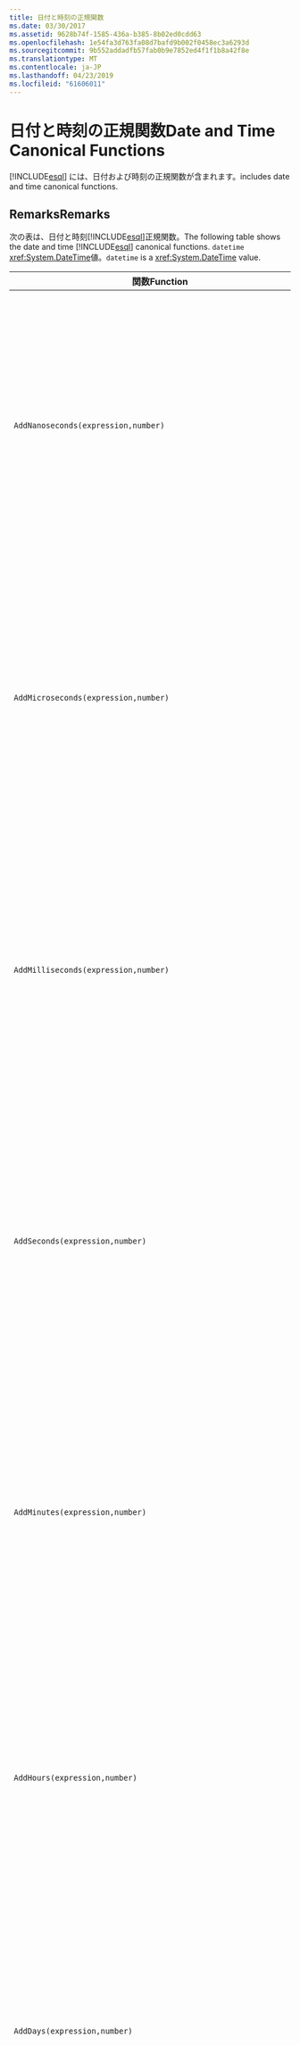 ```yaml
---
title: 日付と時刻の正規関数
ms.date: 03/30/2017
ms.assetid: 9628b74f-1585-436a-b385-8b02ed0cdd63
ms.openlocfilehash: 1e54fa3d763fa08d7bafd9b002f0458ec3a6293d
ms.sourcegitcommit: 9b552addadfb57fab0b9e7852ed4f1f1b8a42f8e
ms.translationtype: MT
ms.contentlocale: ja-JP
ms.lasthandoff: 04/23/2019
ms.locfileid: "61606011"
---
```

# <a name="date-and-time-canonical-functions"></a><span data-ttu-id="4a149-102">日付と時刻の正規関数</span><span class="sxs-lookup"><span data-stu-id="4a149-102">Date and Time Canonical Functions</span></span>
[!INCLUDE[esql](../../../../../../includes/esql-md.md)] <span data-ttu-id="4a149-103">には、日付および時刻の正規関数が含まれます。</span><span class="sxs-lookup"><span data-stu-id="4a149-103">includes date and time canonical functions.</span></span>  
  
## <a name="remarks"></a><span data-ttu-id="4a149-104">Remarks</span><span class="sxs-lookup"><span data-stu-id="4a149-104">Remarks</span></span>  
 <span data-ttu-id="4a149-105">次の表は、日付と時刻[!INCLUDE[esql](../../../../../../includes/esql-md.md)]正規関数。</span><span class="sxs-lookup"><span data-stu-id="4a149-105">The following table shows the date and time [!INCLUDE[esql](../../../../../../includes/esql-md.md)] canonical functions.</span></span> <span data-ttu-id="4a149-106">`datetime` <xref:System.DateTime>値。</span><span class="sxs-lookup"><span data-stu-id="4a149-106">`datetime` is a <xref:System.DateTime> value.</span></span>  
  
|<span data-ttu-id="4a149-107">関数</span><span class="sxs-lookup"><span data-stu-id="4a149-107">Function</span></span>|<span data-ttu-id="4a149-108">説明</span><span class="sxs-lookup"><span data-stu-id="4a149-108">Description</span></span>|  
|--------------|-----------------|  
|`AddNanoseconds(expression,number)`|<span data-ttu-id="4a149-109">指定されたナノ秒数を表す `number` を `expression` に追加します。</span><span class="sxs-lookup"><span data-stu-id="4a149-109">Adds the specified `number` of nanoseconds to the `expression`.</span></span><br /><br /> <span data-ttu-id="4a149-110">**引数**</span><span class="sxs-lookup"><span data-stu-id="4a149-110">**Arguments**</span></span><br /><br /> <span data-ttu-id="4a149-111">`expression`、`DateTime`、`DateTimeOffset`、または `Time`。</span><span class="sxs-lookup"><span data-stu-id="4a149-111">`expression`: `DateTime`, `DateTimeOffset`, or `Time`.</span></span><br /><br /> <span data-ttu-id="4a149-112">`number`: `Int32`。</span><span class="sxs-lookup"><span data-stu-id="4a149-112">`number`: `Int32`.</span></span><br /><br /> <span data-ttu-id="4a149-113">**戻り値**</span><span class="sxs-lookup"><span data-stu-id="4a149-113">**Return Value**</span></span><br /><br /> <span data-ttu-id="4a149-114">`expression` の型。</span><span class="sxs-lookup"><span data-stu-id="4a149-114">The type of `expression`.</span></span>|  
|`AddMicroseconds(expression,number)`|<span data-ttu-id="4a149-115">指定されたマイクロ秒数を表す `number` を `expression` に追加します。</span><span class="sxs-lookup"><span data-stu-id="4a149-115">Adds the specified `number` of microseconds to the `expression`.</span></span><br /><br /> <span data-ttu-id="4a149-116">**引数**</span><span class="sxs-lookup"><span data-stu-id="4a149-116">**Arguments**</span></span><br /><br /> <span data-ttu-id="4a149-117">`expression`、`DateTime`、`DateTimeOffset`、または `Time`。</span><span class="sxs-lookup"><span data-stu-id="4a149-117">`expression`: `DateTime`, `DateTimeOffset`, or `Time`.</span></span><br /><br /> <span data-ttu-id="4a149-118">`number`: `Int32`。</span><span class="sxs-lookup"><span data-stu-id="4a149-118">`number`: `Int32`.</span></span><br /><br /> <span data-ttu-id="4a149-119">**戻り値**</span><span class="sxs-lookup"><span data-stu-id="4a149-119">**Return Value**</span></span><br /><br /> <span data-ttu-id="4a149-120">`expression` の型。</span><span class="sxs-lookup"><span data-stu-id="4a149-120">The type of `expression`.</span></span>|  
|`AddMilliseconds(expression,number)`|<span data-ttu-id="4a149-121">指定されたミリ秒数を表す `number` を `expression` に追加します。</span><span class="sxs-lookup"><span data-stu-id="4a149-121">Adds the specified `number` of milliseconds to the `expression`.</span></span><br /><br /> <span data-ttu-id="4a149-122">**引数**</span><span class="sxs-lookup"><span data-stu-id="4a149-122">**Arguments**</span></span><br /><br /> <span data-ttu-id="4a149-123">`expression`、`DateTime`、`DateTimeOffset`、または `Time`。</span><span class="sxs-lookup"><span data-stu-id="4a149-123">`expression`: `DateTime`, `DateTimeOffset`, or `Time`.</span></span><br /><br /> <span data-ttu-id="4a149-124">`number`: `Int32`。</span><span class="sxs-lookup"><span data-stu-id="4a149-124">`number`: `Int32`.</span></span><br /><br /> <span data-ttu-id="4a149-125">**戻り値**</span><span class="sxs-lookup"><span data-stu-id="4a149-125">**Return Value**</span></span><br /><br /> <span data-ttu-id="4a149-126">`expression` の型。</span><span class="sxs-lookup"><span data-stu-id="4a149-126">The type of `expression`.</span></span>|  
|`AddSeconds(expression,number)`|<span data-ttu-id="4a149-127">指定された秒数を表す `number` を `expression` に追加します。</span><span class="sxs-lookup"><span data-stu-id="4a149-127">Adds the specified `number` of seconds to the `expression`.</span></span><br /><br /> <span data-ttu-id="4a149-128">**引数**</span><span class="sxs-lookup"><span data-stu-id="4a149-128">**Arguments**</span></span><br /><br /> <span data-ttu-id="4a149-129">`expression`、`DateTime`、`DateTimeOffset`、または `Time`。</span><span class="sxs-lookup"><span data-stu-id="4a149-129">`expression`: `DateTime`, `DateTimeOffset`, or `Time`.</span></span><br /><br /> <span data-ttu-id="4a149-130">`number`: `Int32`。</span><span class="sxs-lookup"><span data-stu-id="4a149-130">`number`: `Int32`.</span></span><br /><br /> <span data-ttu-id="4a149-131">**戻り値**</span><span class="sxs-lookup"><span data-stu-id="4a149-131">**Return Value**</span></span><br /><br /> <span data-ttu-id="4a149-132">`expression` の型。</span><span class="sxs-lookup"><span data-stu-id="4a149-132">The type of `expression`.</span></span>|  
|`AddMinutes(expression,number)`|<span data-ttu-id="4a149-133">指定された分数を表す `number` を `expression` に追加します。</span><span class="sxs-lookup"><span data-stu-id="4a149-133">Adds the specified `number` of minutes to the `expression`.</span></span><br /><br /> <span data-ttu-id="4a149-134">**引数**</span><span class="sxs-lookup"><span data-stu-id="4a149-134">**Arguments**</span></span><br /><br /> <span data-ttu-id="4a149-135">`expression`、`DateTime`、`DateTimeOffset`、または `Time`。</span><span class="sxs-lookup"><span data-stu-id="4a149-135">`expression`: `DateTime`, `DateTimeOffset`, or `Time`.</span></span><br /><br /> <span data-ttu-id="4a149-136">`number`: `Int32`。</span><span class="sxs-lookup"><span data-stu-id="4a149-136">`number`: `Int32`.</span></span><br /><br /> <span data-ttu-id="4a149-137">**戻り値**</span><span class="sxs-lookup"><span data-stu-id="4a149-137">**Return Value**</span></span><br /><br /> <span data-ttu-id="4a149-138">`expression` の型。</span><span class="sxs-lookup"><span data-stu-id="4a149-138">The type of `expression`.</span></span>|  
|`AddHours(expression,number)`|<span data-ttu-id="4a149-139">指定された時間数を表す `number` を `expression` に追加します。</span><span class="sxs-lookup"><span data-stu-id="4a149-139">Adds the specified `number` of hours to the `expression`.</span></span><br /><br /> <span data-ttu-id="4a149-140">**引数**</span><span class="sxs-lookup"><span data-stu-id="4a149-140">**Arguments**</span></span><br /><br /> <span data-ttu-id="4a149-141">`expression`、`DateTime`、`DateTimeOffset`、または `Time`。</span><span class="sxs-lookup"><span data-stu-id="4a149-141">`expression`: `DateTime`, `DateTimeOffset`, or `Time`.</span></span><br /><br /> <span data-ttu-id="4a149-142">`number`: `Int32`。</span><span class="sxs-lookup"><span data-stu-id="4a149-142">`number`: `Int32`.</span></span><br /><br /> <span data-ttu-id="4a149-143">**戻り値**</span><span class="sxs-lookup"><span data-stu-id="4a149-143">**Return Value**</span></span><br /><br /> <span data-ttu-id="4a149-144">`expression` の型。</span><span class="sxs-lookup"><span data-stu-id="4a149-144">The type of `expression`.</span></span>|  
|`AddDays(expression,number)`|<span data-ttu-id="4a149-145">指定された日数を表す `number` を `expression` に追加します。</span><span class="sxs-lookup"><span data-stu-id="4a149-145">Adds the specified `number` of days to the `expression`.</span></span><br /><br /> <span data-ttu-id="4a149-146">**引数**</span><span class="sxs-lookup"><span data-stu-id="4a149-146">**Arguments**</span></span><br /><br /> <span data-ttu-id="4a149-147">`expression`: `DateTime` または `DateTimeOffset`。</span><span class="sxs-lookup"><span data-stu-id="4a149-147">`expression`: `DateTime` or `DateTimeOffset`.</span></span><br /><br /> <span data-ttu-id="4a149-148">`number`: `Int32`。</span><span class="sxs-lookup"><span data-stu-id="4a149-148">`number`: `Int32`.</span></span><br /><br /> <span data-ttu-id="4a149-149">**戻り値**</span><span class="sxs-lookup"><span data-stu-id="4a149-149">**Return Value**</span></span><br /><br /> <span data-ttu-id="4a149-150">`expression` の型。</span><span class="sxs-lookup"><span data-stu-id="4a149-150">The type of `expression`.</span></span>|  
|`AddMonths(expression,number)`|<span data-ttu-id="4a149-151">指定された月数を表す `number` を `expression` に追加します。</span><span class="sxs-lookup"><span data-stu-id="4a149-151">Adds the specified `number` of months to the `expression`.</span></span><br /><br /> <span data-ttu-id="4a149-152">**引数**</span><span class="sxs-lookup"><span data-stu-id="4a149-152">**Arguments**</span></span><br /><br /> <span data-ttu-id="4a149-153">`expression`: `DateTime` または `DateTimeOffset`。</span><span class="sxs-lookup"><span data-stu-id="4a149-153">`expression`: `DateTime` or `DateTimeOffset`.</span></span><br /><br /> <span data-ttu-id="4a149-154">`number`: `Int32`。</span><span class="sxs-lookup"><span data-stu-id="4a149-154">`number`: `Int32`.</span></span><br /><br /> <span data-ttu-id="4a149-155">**戻り値**</span><span class="sxs-lookup"><span data-stu-id="4a149-155">**Return Value**</span></span><br /><br /> <span data-ttu-id="4a149-156">`expression` の型。</span><span class="sxs-lookup"><span data-stu-id="4a149-156">The type of `expression`.</span></span>|  
|`AddYears(expression,number)`|<span data-ttu-id="4a149-157">指定された年数を表す `number` を `expression` に追加します。</span><span class="sxs-lookup"><span data-stu-id="4a149-157">Adds the specified `number` of years to the `expression`.</span></span><br /><br /> <span data-ttu-id="4a149-158">**引数**</span><span class="sxs-lookup"><span data-stu-id="4a149-158">**Arguments**</span></span><br /><br /> <span data-ttu-id="4a149-159">`expression`: `DateTime` または `DateTimeOffset`。</span><span class="sxs-lookup"><span data-stu-id="4a149-159">`expression`: `DateTime` or `DateTimeOffset`.</span></span><br /><br /> <span data-ttu-id="4a149-160">`number`: `Int32`。</span><span class="sxs-lookup"><span data-stu-id="4a149-160">`number`: `Int32`.</span></span><br /><br /> <span data-ttu-id="4a149-161">**戻り値**</span><span class="sxs-lookup"><span data-stu-id="4a149-161">**Return Value**</span></span><br /><br /> <span data-ttu-id="4a149-162">`expression` の型。</span><span class="sxs-lookup"><span data-stu-id="4a149-162">The type of `expression`.</span></span>|  
|`CreateDateTime(year,month,day,hour,minute,second)`|<span data-ttu-id="4a149-163">サーバーのタイム ゾーンでのサーバーの現在の日時として新しい `DateTime` 値を返します。</span><span class="sxs-lookup"><span data-stu-id="4a149-163">Returns a new `DateTime` value as the current date and time of the server in the server's time zone.</span></span><br /><br /> <span data-ttu-id="4a149-164">**引数**</span><span class="sxs-lookup"><span data-stu-id="4a149-164">**Arguments**</span></span><br /><br /> <span data-ttu-id="4a149-165">`year`、`month`、`day`、`hour`、`minute`: `Int16` および `Int32`。</span><span class="sxs-lookup"><span data-stu-id="4a149-165">`year`, `month`, `day`, `hour`, `minute`: `Int16` and `Int32`.</span></span><br /><br /> <span data-ttu-id="4a149-166">`second`: `Double`。</span><span class="sxs-lookup"><span data-stu-id="4a149-166">`second`: `Double`.</span></span><br /><br /> <span data-ttu-id="4a149-167">**戻り値**</span><span class="sxs-lookup"><span data-stu-id="4a149-167">**Return Value**</span></span><br /><br /> <span data-ttu-id="4a149-168">`DateTime`。</span><span class="sxs-lookup"><span data-stu-id="4a149-168">A `DateTime`.</span></span>|  
|`CreateDateTimeOffset(year,month,day,hour,minute,second,tzoffset)`|<span data-ttu-id="4a149-169">世界協定時刻 (UTC) を基準としたサーバーの現在の日時として新しい `DateTimeOffset` 値を返します。</span><span class="sxs-lookup"><span data-stu-id="4a149-169">Returns a new `DateTimeOffset` value as the current date and time of the server relative to the Coordinated Universal Time (UTC).</span></span><br /><br /> <span data-ttu-id="4a149-170">**引数**</span><span class="sxs-lookup"><span data-stu-id="4a149-170">**Arguments**</span></span><br /><br /> <span data-ttu-id="4a149-171">`year`、`month`、`day`、`hour`、`minute`、`tzoffset`: `Int32`。</span><span class="sxs-lookup"><span data-stu-id="4a149-171">`year`, `month`, `day`, `hour`, `minute`, `tzoffset`: `Int32`.</span></span><br /><br /> <span data-ttu-id="4a149-172">`second`: `Double`。</span><span class="sxs-lookup"><span data-stu-id="4a149-172">`second`: `Double`.</span></span><br /><br /> <span data-ttu-id="4a149-173">**戻り値**</span><span class="sxs-lookup"><span data-stu-id="4a149-173">**Return Value**</span></span><br /><br /> <span data-ttu-id="4a149-174">`DateTimeOffset`。</span><span class="sxs-lookup"><span data-stu-id="4a149-174">A `DateTimeOffset`.</span></span>|  
|`CreateTime(hour,minute,second)`|<span data-ttu-id="4a149-175">現在の時刻として新しい `Time` 値を返します。</span><span class="sxs-lookup"><span data-stu-id="4a149-175">Returns a new `Time` value as the current time.</span></span><br /><br /> <span data-ttu-id="4a149-176">**引数**</span><span class="sxs-lookup"><span data-stu-id="4a149-176">**Arguments**</span></span><br /><br /> <span data-ttu-id="4a149-177">`hour` および `minute`: `Int32`。</span><span class="sxs-lookup"><span data-stu-id="4a149-177">`hour` and `minute`: `Int32`.</span></span><br /><br /> <span data-ttu-id="4a149-178">`second`: `Double`。</span><span class="sxs-lookup"><span data-stu-id="4a149-178">`second`: `Double`.</span></span><br /><br /> <span data-ttu-id="4a149-179">**戻り値**</span><span class="sxs-lookup"><span data-stu-id="4a149-179">**Return Value**</span></span><br /><br /> <span data-ttu-id="4a149-180">`Time`。</span><span class="sxs-lookup"><span data-stu-id="4a149-180">A `Time`.</span></span>|  
|`CurrentDateTime()`|<span data-ttu-id="4a149-181">サーバーのタイム ゾーンでのサーバーの現在の日時として `DateTime` 値を返します。</span><span class="sxs-lookup"><span data-stu-id="4a149-181">Returns a `DateTime` value as the current date and time of the server in the server's time zone.</span></span><br /><br /> <span data-ttu-id="4a149-182">**戻り値**</span><span class="sxs-lookup"><span data-stu-id="4a149-182">**Return Value**</span></span><br /><br /> <span data-ttu-id="4a149-183">`DateTime`。</span><span class="sxs-lookup"><span data-stu-id="4a149-183">A `DateTime`.</span></span>|  
|`CurrentDateTimeOffset()`|<span data-ttu-id="4a149-184">現在の日付、時刻、およびオフセットを `DateTimeOffset` として返します。</span><span class="sxs-lookup"><span data-stu-id="4a149-184">Returns the current date, time and offset as a `DateTimeOffset`.</span></span><br /><br /> <span data-ttu-id="4a149-185">**戻り値**</span><span class="sxs-lookup"><span data-stu-id="4a149-185">**Return Value**</span></span><br /><br /> <span data-ttu-id="4a149-186">`DateTimeOffset`。</span><span class="sxs-lookup"><span data-stu-id="4a149-186">A `DateTimeOffset`.</span></span>|  
|`CurrentUtcDateTime()`|<span data-ttu-id="4a149-187">UTS タイム ゾーンでのサーバーの現在の日時として <xref:System.DateTime> 値を返します。</span><span class="sxs-lookup"><span data-stu-id="4a149-187">Returns a <xref:System.DateTime> value as the current date and time of the server in the UTS time zone.</span></span><br /><br /> <span data-ttu-id="4a149-188">**戻り値**</span><span class="sxs-lookup"><span data-stu-id="4a149-188">**Return Value**</span></span><br /><br /> <span data-ttu-id="4a149-189">`DateTime`。</span><span class="sxs-lookup"><span data-stu-id="4a149-189">A `DateTime`.</span></span>|  
|`Day(expression)`|<span data-ttu-id="4a149-190">1 ～ 31 の間の `expression` として `Int32` の日付の部分を返します。</span><span class="sxs-lookup"><span data-stu-id="4a149-190">Returns the day portion of `expression` as an `Int32` between 1 and 31.</span></span><br /><br /> <span data-ttu-id="4a149-191">**引数**</span><span class="sxs-lookup"><span data-stu-id="4a149-191">**Arguments**</span></span><br /><br /> <span data-ttu-id="4a149-192">`DateTime` および `DateTimeOffset`。</span><span class="sxs-lookup"><span data-stu-id="4a149-192">A `DateTime` and `DateTimeOffset`.</span></span><br /><br /> <span data-ttu-id="4a149-193">**戻り値**</span><span class="sxs-lookup"><span data-stu-id="4a149-193">**Return Value**</span></span><br /><br /> <span data-ttu-id="4a149-194">`Int32`。</span><span class="sxs-lookup"><span data-stu-id="4a149-194">An `Int32`.</span></span><br /><br /> <span data-ttu-id="4a149-195">**例**</span><span class="sxs-lookup"><span data-stu-id="4a149-195">**Example**</span></span><br /><br /> `-- The following example returns 12.`<br /><br /> `Day(cast('03/12/1998' as DateTime))`|  
|`DayOfYear(expression)`|<span data-ttu-id="4a149-196">`expression` の日付の部分を 1 ～ 366 の間の `Int32` として返します。366 はうるう年の最後の日に対して返されます。</span><span class="sxs-lookup"><span data-stu-id="4a149-196">Returns the day portion of `expression` as an `Int32` between 1 and 366, where 366 is returned for the last day of a leap year.</span></span><br /><br /> <span data-ttu-id="4a149-197">**引数**</span><span class="sxs-lookup"><span data-stu-id="4a149-197">**Arguments**</span></span><br /><br /> <span data-ttu-id="4a149-198">`DateTime` または `DateTimeOffset`。</span><span class="sxs-lookup"><span data-stu-id="4a149-198">A `DateTime` or `DateTimeOffset`.</span></span><br /><br /> <span data-ttu-id="4a149-199">**戻り値**</span><span class="sxs-lookup"><span data-stu-id="4a149-199">**Return Value**</span></span><br /><br /> <span data-ttu-id="4a149-200">`Int32`。</span><span class="sxs-lookup"><span data-stu-id="4a149-200">An `Int32`.</span></span>|  
|`DiffNanoseconds(startExpression,endExpression)`|<span data-ttu-id="4a149-201">`startExpression` と `endExpression` の差をナノ秒単位で返します。</span><span class="sxs-lookup"><span data-stu-id="4a149-201">Returns the difference, in nanoseconds, between `startExpression` and `endExpression`.</span></span><br /><br /> <span data-ttu-id="4a149-202">**引数**</span><span class="sxs-lookup"><span data-stu-id="4a149-202">**Arguments**</span></span><br /><br /> <span data-ttu-id="4a149-203">`startExpression`、`endExpression`: `DateTime`、`DateTimeOffset`、または `Time`。</span><span class="sxs-lookup"><span data-stu-id="4a149-203">`startExpression`, `endExpression`: `DateTime`, `DateTimeOffset`, or `Time`.</span></span> <span data-ttu-id="4a149-204">**注:** `startExpression`と`endExpression`同じ型でなければなりません。</span><span class="sxs-lookup"><span data-stu-id="4a149-204">**Note:**  `startExpression` and `endExpression` must be of the same type.</span></span> <br /><br /> <span data-ttu-id="4a149-205">**戻り値**</span><span class="sxs-lookup"><span data-stu-id="4a149-205">**Return Value**</span></span><br /><br /> <span data-ttu-id="4a149-206">`Int32`。</span><span class="sxs-lookup"><span data-stu-id="4a149-206">An `Int32`.</span></span>|  
|`DiffMilliseconds(startExpression,endExpression)`|<span data-ttu-id="4a149-207">`startExpression` と `endExpression` の差をミリ秒単位で返します。</span><span class="sxs-lookup"><span data-stu-id="4a149-207">Returns the difference, in milliseconds, between `startExpression` and `endExpression`.</span></span><br /><br /> <span data-ttu-id="4a149-208">**引数**</span><span class="sxs-lookup"><span data-stu-id="4a149-208">**Arguments**</span></span><br /><br /> <span data-ttu-id="4a149-209">`startExpression`、`endExpression`: `DateTime`、`DateTimeOffset`、または `Time`。</span><span class="sxs-lookup"><span data-stu-id="4a149-209">`startExpression`, `endExpression`: `DateTime`, `DateTimeOffset`, or `Time`.</span></span> <span data-ttu-id="4a149-210">**注:** `startExpression`と`endExpression`同じ型でなければなりません。</span><span class="sxs-lookup"><span data-stu-id="4a149-210">**Note:**  `startExpression` and `endExpression` must be of the same type.</span></span> <br /><br /> <span data-ttu-id="4a149-211">**戻り値**</span><span class="sxs-lookup"><span data-stu-id="4a149-211">**Return Value**</span></span><br /><br /> <span data-ttu-id="4a149-212">`Int32`。</span><span class="sxs-lookup"><span data-stu-id="4a149-212">An `Int32`.</span></span>|  
|`DiffMicroseconds(startExpression,endExpression)`|<span data-ttu-id="4a149-213">`startExpression` と `endExpression` の差をマイクロ秒単位で返します。</span><span class="sxs-lookup"><span data-stu-id="4a149-213">Returns the difference, in microseconds, between `startExpression` and `endExpression`.</span></span><br /><br /> <span data-ttu-id="4a149-214">**引数**</span><span class="sxs-lookup"><span data-stu-id="4a149-214">**Arguments**</span></span><br /><br /> <span data-ttu-id="4a149-215">`startExpression`、`endExpression`: `DateTime`、`DateTimeOffset`、または `Time`。</span><span class="sxs-lookup"><span data-stu-id="4a149-215">`startExpression`, `endExpression`: `DateTime`, `DateTimeOffset`, or `Time`.</span></span> <span data-ttu-id="4a149-216">**注:** `startExpression`と`endExpression`同じ型でなければなりません。</span><span class="sxs-lookup"><span data-stu-id="4a149-216">**Note:**  `startExpression` and `endExpression` must be of the same type.</span></span> <br /><br /> <span data-ttu-id="4a149-217">**戻り値**</span><span class="sxs-lookup"><span data-stu-id="4a149-217">**Return Value**</span></span><br /><br /> <span data-ttu-id="4a149-218">`Int32`。</span><span class="sxs-lookup"><span data-stu-id="4a149-218">An `Int32`.</span></span>|  
|`DiffSeconds(startExpression,endExpression)`|<span data-ttu-id="4a149-219">`startExpression` と `endExpression` の差を秒単位で返します。</span><span class="sxs-lookup"><span data-stu-id="4a149-219">Returns the difference, in seconds, between `startExpression` and `endExpression`.</span></span><br /><br /> <span data-ttu-id="4a149-220">**引数**</span><span class="sxs-lookup"><span data-stu-id="4a149-220">**Arguments**</span></span><br /><br /> <span data-ttu-id="4a149-221">`startExpression`、`endExpression`: `DateTime`、`DateTimeOffset`、または `Time`。</span><span class="sxs-lookup"><span data-stu-id="4a149-221">`startExpression`, `endExpression`: `DateTime`, `DateTimeOffset`, or `Time`.</span></span> <span data-ttu-id="4a149-222">**注:** `startExpression`と`endExpression`同じ型でなければなりません。</span><span class="sxs-lookup"><span data-stu-id="4a149-222">**Note:**  `startExpression` and `endExpression` must be of the same type.</span></span> <br /><br /> <span data-ttu-id="4a149-223">**戻り値**</span><span class="sxs-lookup"><span data-stu-id="4a149-223">**Return Value**</span></span><br /><br /> <span data-ttu-id="4a149-224">`Int32`。</span><span class="sxs-lookup"><span data-stu-id="4a149-224">An `Int32`.</span></span>|  
|`DiffMinutes(startExpression,endExpression)`|<span data-ttu-id="4a149-225">`startExpression` と `endExpression` の差を分単位で返します。</span><span class="sxs-lookup"><span data-stu-id="4a149-225">Returns the difference, in minutes, between `startExpression` and `endExpression`.</span></span><br /><br /> <span data-ttu-id="4a149-226">**引数**</span><span class="sxs-lookup"><span data-stu-id="4a149-226">**Arguments**</span></span><br /><br /> <span data-ttu-id="4a149-227">`startExpression`、`endExpression`: `DateTime`、`DateTimeOffset`、または `Time`。</span><span class="sxs-lookup"><span data-stu-id="4a149-227">`startExpression`, `endExpression`: `DateTime`, `DateTimeOffset`, or `Time`.</span></span> <span data-ttu-id="4a149-228">**注:** `startExpression`と`endExpression`同じ型でなければなりません。</span><span class="sxs-lookup"><span data-stu-id="4a149-228">**Note:**  `startExpression` and `endExpression` must be of the same type.</span></span> <br /><br /> <span data-ttu-id="4a149-229">**戻り値**</span><span class="sxs-lookup"><span data-stu-id="4a149-229">**Return Value**</span></span><br /><br /> <span data-ttu-id="4a149-230">`Int32`。</span><span class="sxs-lookup"><span data-stu-id="4a149-230">An `Int32`.</span></span>|  
|`DiffHours(startExpression,endExpression)`|<span data-ttu-id="4a149-231">`startExpression` と `endExpression` の差を時間単位で返します。</span><span class="sxs-lookup"><span data-stu-id="4a149-231">Returns the difference, in hours, between `startExpression` and `endExpression`.</span></span><br /><br /> <span data-ttu-id="4a149-232">**引数**</span><span class="sxs-lookup"><span data-stu-id="4a149-232">**Arguments**</span></span><br /><br /> <span data-ttu-id="4a149-233">`startExpression`、`endExpression`: `DateTime`、`DateTimeOffset`、または `Time`。</span><span class="sxs-lookup"><span data-stu-id="4a149-233">`startExpression`, `endExpression`: `DateTime`, `DateTimeOffset`, or `Time`.</span></span> <span data-ttu-id="4a149-234">**注:** `startExpression`と`endExpression`同じ型でなければなりません。</span><span class="sxs-lookup"><span data-stu-id="4a149-234">**Note:**  `startExpression` and `endExpression` must be of the same type.</span></span> <br /><br /> <span data-ttu-id="4a149-235">**戻り値**</span><span class="sxs-lookup"><span data-stu-id="4a149-235">**Return Value**</span></span><br /><br /> <span data-ttu-id="4a149-236">`Int32`。</span><span class="sxs-lookup"><span data-stu-id="4a149-236">An `Int32`.</span></span>|  
|`DiffDays(startExpression,endExpression)`|<span data-ttu-id="4a149-237">`startExpression` と `endExpression` の差を日単位で返します。</span><span class="sxs-lookup"><span data-stu-id="4a149-237">Returns the difference, in days, between `startExpression` and `endExpression`.</span></span><br /><br /> <span data-ttu-id="4a149-238">**引数**</span><span class="sxs-lookup"><span data-stu-id="4a149-238">**Arguments**</span></span><br /><br /> <span data-ttu-id="4a149-239">`startExpression`、`endExpression`: `DateTime` または `DateTimeOffset`。</span><span class="sxs-lookup"><span data-stu-id="4a149-239">`startExpression`, `endExpression`: `DateTime` or `DateTimeOffset`.</span></span> <span data-ttu-id="4a149-240">**注:** `startExpression`と`endExpression`同じ型でなければなりません。</span><span class="sxs-lookup"><span data-stu-id="4a149-240">**Note:**  `startExpression` and `endExpression` must be of the same type.</span></span> <br /><br /> <span data-ttu-id="4a149-241">**戻り値**</span><span class="sxs-lookup"><span data-stu-id="4a149-241">**Return Value**</span></span><br /><br /> <span data-ttu-id="4a149-242">`Int32`。</span><span class="sxs-lookup"><span data-stu-id="4a149-242">An `Int32`.</span></span>|  
|`DiffMonths(startExpression,endExpression)`|<span data-ttu-id="4a149-243">`startExpression` と `endExpression` の差を月単位で返します。</span><span class="sxs-lookup"><span data-stu-id="4a149-243">Returns the difference, in months, between `startExpression` and `endExpression`.</span></span><br /><br /> <span data-ttu-id="4a149-244">**引数**</span><span class="sxs-lookup"><span data-stu-id="4a149-244">**Arguments**</span></span><br /><br /> <span data-ttu-id="4a149-245">`startExpression`、`endExpression`: `DateTime` または `DateTimeOffset`。</span><span class="sxs-lookup"><span data-stu-id="4a149-245">`startExpression`, `endExpression`: `DateTime` or `DateTimeOffset`.</span></span> <span data-ttu-id="4a149-246">**注:** `startExpression`と`endExpression`同じ型でなければなりません。</span><span class="sxs-lookup"><span data-stu-id="4a149-246">**Note:**  `startExpression` and `endExpression` must be of the same type.</span></span> <br /><br /> <span data-ttu-id="4a149-247">**戻り値**</span><span class="sxs-lookup"><span data-stu-id="4a149-247">**Return Value**</span></span><br /><br /> <span data-ttu-id="4a149-248">`Int32`。</span><span class="sxs-lookup"><span data-stu-id="4a149-248">An `Int32`.</span></span>|  
|`DiffYears(startExpression,endExpression)`|<span data-ttu-id="4a149-249">`startExpression` と `endExpression` の差を年単位で返します。</span><span class="sxs-lookup"><span data-stu-id="4a149-249">Returns the difference, in years, between `startExpression` and `endExpression`.</span></span><br /><br /> <span data-ttu-id="4a149-250">**引数**</span><span class="sxs-lookup"><span data-stu-id="4a149-250">**Arguments**</span></span><br /><br /> <span data-ttu-id="4a149-251">`startExpression`、`endExpression`: `DateTime` または `DateTimeOffset`。</span><span class="sxs-lookup"><span data-stu-id="4a149-251">`startExpression`, `endExpression`: `DateTime` or `DateTimeOffset`.</span></span> <span data-ttu-id="4a149-252">**注:** `startExpression`と`endExpression`同じ型でなければなりません。</span><span class="sxs-lookup"><span data-stu-id="4a149-252">**Note:**  `startExpression` and `endExpression` must be of the same type.</span></span> <br /><br /> <span data-ttu-id="4a149-253">**戻り値**</span><span class="sxs-lookup"><span data-stu-id="4a149-253">**Return Value**</span></span><br /><br /> <span data-ttu-id="4a149-254">`Int32`。</span><span class="sxs-lookup"><span data-stu-id="4a149-254">An `Int32`.</span></span>|  
|`GetTotalOffsetMinutes(datetimeoffset)`|<span data-ttu-id="4a149-255">GMT からのオフセット `datetimeoffset` (分数) を返します。</span><span class="sxs-lookup"><span data-stu-id="4a149-255">Returns the number of minutes that the `datetimeoffset` is offset from GMT.</span></span> <span data-ttu-id="4a149-256">この値は通常、+780 ～ -780 (+ 13 時間～ - 13 時間) の間になります。</span><span class="sxs-lookup"><span data-stu-id="4a149-256">This is generally between +780 and -780 (+ or - 13 hrs).</span></span> <span data-ttu-id="4a149-257">**注:** この関数は、SQL Server 2008 でのみサポートされます。</span><span class="sxs-lookup"><span data-stu-id="4a149-257">**Note:**  This function is supported in SQL Server 2008 only.</span></span> <br /><br /> <span data-ttu-id="4a149-258">**引数**</span><span class="sxs-lookup"><span data-stu-id="4a149-258">**Arguments**</span></span><br /><br /> <span data-ttu-id="4a149-259">`DateTimeOffset`。</span><span class="sxs-lookup"><span data-stu-id="4a149-259">A `DateTimeOffset`.</span></span><br /><br /> <span data-ttu-id="4a149-260">**戻り値**</span><span class="sxs-lookup"><span data-stu-id="4a149-260">**Return Value**</span></span><br /><br /> <span data-ttu-id="4a149-261">`Int32`。</span><span class="sxs-lookup"><span data-stu-id="4a149-261">An `Int32`.</span></span>|  
|`Hour(expression)`|<span data-ttu-id="4a149-262">0 ～ 23 の間の `expression` として `Int32` の時間の部分を返します。</span><span class="sxs-lookup"><span data-stu-id="4a149-262">Returns the hour portion of `expression` as an `Int32` between 0 and 23.</span></span><br /><br /> <span data-ttu-id="4a149-263">**引数**</span><span class="sxs-lookup"><span data-stu-id="4a149-263">**Arguments**</span></span><br /><br /> <span data-ttu-id="4a149-264">`DateTime, Time` および `DateTimeOffset`。</span><span class="sxs-lookup"><span data-stu-id="4a149-264">A `DateTime, Time` and `DateTimeOffset`.</span></span><br /><br /> <span data-ttu-id="4a149-265">**例**</span><span class="sxs-lookup"><span data-stu-id="4a149-265">**Example**</span></span><br /><br /> `-- The following example returns 22.`<br /><br /> `Hour(cast('22:35:5' as DateTime))`|  
|`Millisecond(expression)`|<span data-ttu-id="4a149-266">0 ～ 999 の間の `expression` として `Int32` のミリ秒の部分を返します。</span><span class="sxs-lookup"><span data-stu-id="4a149-266">Returns the milliseconds portion of `expression` as an `Int32` between 0 and 999.</span></span><br /><br /> <span data-ttu-id="4a149-267">**引数**</span><span class="sxs-lookup"><span data-stu-id="4a149-267">**Arguments**</span></span><br /><br /> <span data-ttu-id="4a149-268">`DateTime, Time` および `DateTimeOffset`。</span><span class="sxs-lookup"><span data-stu-id="4a149-268">A `DateTime, Time` and `DateTimeOffset`.</span></span><br /><br /> <span data-ttu-id="4a149-269">**戻り値**</span><span class="sxs-lookup"><span data-stu-id="4a149-269">**Return Value**</span></span><br /><br /> <span data-ttu-id="4a149-270">`Int32`。</span><span class="sxs-lookup"><span data-stu-id="4a149-270">An `Int32`.</span></span>|  
|`Minute(expression)`|<span data-ttu-id="4a149-271">0 ～ 59 の間の `expression` として `Int32` の分の部分を返します。</span><span class="sxs-lookup"><span data-stu-id="4a149-271">Returns the minute portion of `expression` as an `Int32` between 0 and 59.</span></span><br /><br /> <span data-ttu-id="4a149-272">**引数**</span><span class="sxs-lookup"><span data-stu-id="4a149-272">**Arguments**</span></span><br /><br /> <span data-ttu-id="4a149-273">`DateTime, Time` または `DateTimeOffset`。</span><span class="sxs-lookup"><span data-stu-id="4a149-273">A `DateTime, Time` or `DateTimeOffset`.</span></span><br /><br /> <span data-ttu-id="4a149-274">**戻り値**</span><span class="sxs-lookup"><span data-stu-id="4a149-274">**Return Value**</span></span><br /><br /> <span data-ttu-id="4a149-275">`Int32`。</span><span class="sxs-lookup"><span data-stu-id="4a149-275">An `Int32`.</span></span><br /><br /> <span data-ttu-id="4a149-276">**例**</span><span class="sxs-lookup"><span data-stu-id="4a149-276">**Example**</span></span><br /><br /> `-- The following example returns 35`<br /><br /> `Minute(cast('22:35:5' as DateTime))`|  
|`Month(expression)`|<span data-ttu-id="4a149-277">1 ～ 12 の間の `expression` として `Int32` の月の部分を返します。</span><span class="sxs-lookup"><span data-stu-id="4a149-277">Returns the month portion of `expression` as an `Int32` between 1 and 12.</span></span><br /><br /> <span data-ttu-id="4a149-278">**引数**</span><span class="sxs-lookup"><span data-stu-id="4a149-278">**Arguments**</span></span><br /><br /> <span data-ttu-id="4a149-279">`DateTime` または `DateTimeOffset`。</span><span class="sxs-lookup"><span data-stu-id="4a149-279">A `DateTime` or `DateTimeOffset`.</span></span><br /><br /> <span data-ttu-id="4a149-280">**戻り値**</span><span class="sxs-lookup"><span data-stu-id="4a149-280">**Return Value**</span></span><br /><br /> <span data-ttu-id="4a149-281">`Int32`。</span><span class="sxs-lookup"><span data-stu-id="4a149-281">An `Int32`.</span></span><br /><br /> <span data-ttu-id="4a149-282">**例**</span><span class="sxs-lookup"><span data-stu-id="4a149-282">**Example**</span></span><br /><br /> `-- The following example returns 3.`<br /><br /> `Month(cast('03/12/1998' as DateTime))`|  
|`Second(expression)`|<span data-ttu-id="4a149-283">0 ～ 59 の間の `expression` として `Int32` の秒の部分を返します。</span><span class="sxs-lookup"><span data-stu-id="4a149-283">Returns the seconds portion of `expression` as an `Int32` between 0 and 59.</span></span><br /><br /> <span data-ttu-id="4a149-284">**引数**</span><span class="sxs-lookup"><span data-stu-id="4a149-284">**Arguments**</span></span><br /><br /> <span data-ttu-id="4a149-285">`DateTime, Time` および `DateTimeOffset`。</span><span class="sxs-lookup"><span data-stu-id="4a149-285">A `DateTime, Time` and `DateTimeOffset`.</span></span><br /><br /> <span data-ttu-id="4a149-286">**戻り値**</span><span class="sxs-lookup"><span data-stu-id="4a149-286">**Return Value**</span></span><br /><br /> <span data-ttu-id="4a149-287">`Int32`。</span><span class="sxs-lookup"><span data-stu-id="4a149-287">An `Int32`.</span></span><br /><br /> <span data-ttu-id="4a149-288">**例**</span><span class="sxs-lookup"><span data-stu-id="4a149-288">**Example**</span></span><br /><br /> `-- The following example returns 5`<br /><br /> `Second(cast('22:35:5' as DateTime))`|  
|`TruncateTime(expression)`|<span data-ttu-id="4a149-289">時間の値が切り捨てられた `expression` を返します。</span><span class="sxs-lookup"><span data-stu-id="4a149-289">Returns the `expression`, with the time values truncated.</span></span><br /><br /> <span data-ttu-id="4a149-290">**引数**</span><span class="sxs-lookup"><span data-stu-id="4a149-290">**Arguments**</span></span><br /><br /> <span data-ttu-id="4a149-291">`DateTime` または `DateTimeOffset`。</span><span class="sxs-lookup"><span data-stu-id="4a149-291">A `DateTime` or `DateTimeOffset`.</span></span><br /><br /> <span data-ttu-id="4a149-292">**戻り値**</span><span class="sxs-lookup"><span data-stu-id="4a149-292">**Return Value**</span></span><br /><br /> <span data-ttu-id="4a149-293">`expression` の型。</span><span class="sxs-lookup"><span data-stu-id="4a149-293">The type of `expression`.</span></span>|  
|`Year(expression)`|<span data-ttu-id="4a149-294">`expression` `Int32` として `YYYY` の年の部分を返します。</span><span class="sxs-lookup"><span data-stu-id="4a149-294">Returns the year portion of `expression` as an `Int32` `YYYY`.</span></span><br /><br /> <span data-ttu-id="4a149-295">**引数**</span><span class="sxs-lookup"><span data-stu-id="4a149-295">**Arguments**</span></span><br /><br /> <span data-ttu-id="4a149-296">`DateTime` および `DateTimeOffset`。</span><span class="sxs-lookup"><span data-stu-id="4a149-296">A `DateTime` and `DateTimeOffset`.</span></span><br /><br /> <span data-ttu-id="4a149-297">**戻り値**</span><span class="sxs-lookup"><span data-stu-id="4a149-297">**Return Value**</span></span><br /><br /> <span data-ttu-id="4a149-298">`Int32`。</span><span class="sxs-lookup"><span data-stu-id="4a149-298">An `Int32`.</span></span><br /><br /> <span data-ttu-id="4a149-299">**例**</span><span class="sxs-lookup"><span data-stu-id="4a149-299">**Example**</span></span><br /><br /> `-- The following example returns 1998.`<br /><br /> `Year(cast('03/12/1998' as DateTime))`|  
  
 <span data-ttu-id="4a149-300">`null` が入力された場合、これらの関数は `null` を返します。</span><span class="sxs-lookup"><span data-stu-id="4a149-300">These functions will return `null` if given `null` input.</span></span>  
  
 <span data-ttu-id="4a149-301">同等の機能は、Microsoft SQL クライアント マネージド プロバイダーでも利用できます。</span><span class="sxs-lookup"><span data-stu-id="4a149-301">Equivalent functionality is available in the Microsoft SQL Client Managed Provider.</span></span> <span data-ttu-id="4a149-302">詳細については、次を参照してください。 [Entity Framework の関数の SqlClient](../../../../../../docs/framework/data/adonet/ef/sqlclient-for-ef-functions.md)します。</span><span class="sxs-lookup"><span data-stu-id="4a149-302">For more information, see [SqlClient for Entity Framework Functions](../../../../../../docs/framework/data/adonet/ef/sqlclient-for-ef-functions.md).</span></span>  
  
## <a name="see-also"></a><span data-ttu-id="4a149-303">関連項目</span><span class="sxs-lookup"><span data-stu-id="4a149-303">See also</span></span>

- [<span data-ttu-id="4a149-304">正規関数</span><span class="sxs-lookup"><span data-stu-id="4a149-304">Canonical Functions</span></span>](../../../../../../docs/framework/data/adonet/ef/language-reference/canonical-functions.md)
